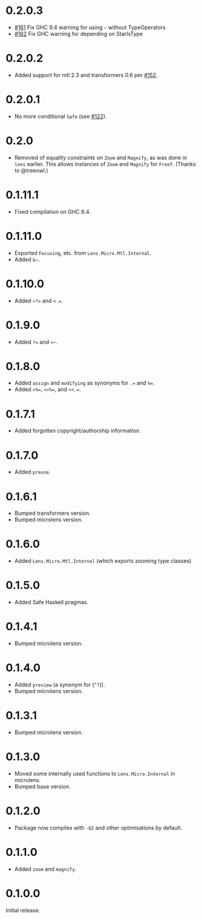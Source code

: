 # 0.2.0.3

* [#161](https://github.com/stevenfontanella/microlens/pull/161) Fix GHC 9.4 warning for using `~` without TypeOperators
* [#162](https://github.com/stevenfontanella/microlens/pull/162) Fix GHC warning for depending on StarIsType

# 0.2.0.2

* Added support for mtl 2.3 and transformers 0.6 per [#152](https://github.com/stevenfontanella/microlens/issues/152).

# 0.2.0.1

* No more conditional `Safe` (see [#122](https://github.com/monadfix/microlens/issues/122)).

# 0.2.0

* Removed of equality constraints on `Zoom` and `Magnify`, as was done in `lens` earlier. This allows instances of `Zoom` and `Magnify` for `FreeT`. (Thanks to @treeowl.)

# 0.1.11.1

* Fixed compilation on GHC 8.4.

# 0.1.11.0

* Exported `Focusing`, etc. from `Lens.Micro.Mtl.Internal`.
* Added `&~`.

# 0.1.10.0

* Added `<?=` and `<.=`.

# 0.1.9.0

* Added `?=` and `<~`.

# 0.1.8.0

* Added `assign` and `modifying` as synonyms for `.=` and `%=`.
* Added `<%=`, `<<%=`, and `<<.=`.

# 0.1.7.1

* Added forgotten copyright/authorship information.

# 0.1.7.0

* Added `preuse`.

# 0.1.6.1

* Bumped transformers version.
* Bumped microlens version.

# 0.1.6.0

* Added `Lens.Micro.Mtl.Internal` (which exports zooming type classes)

# 0.1.5.0

* Added Safe Haskell pragmas.

# 0.1.4.1

* Bumped microlens version.

# 0.1.4.0

* Added `preview` (a synonym for (`^?`)).
* Bumped microlens version.

# 0.1.3.1

* Bumped microlens version.

# 0.1.3.0

* Moved some internally used functions to `Lens.Micro.Internal` in microlens.
* Bumped base version.

# 0.1.2.0

* Package now compiles with `-O2` and other optimisations by default.

# 0.1.1.0

* Added `zoom` and `magnify`.

# 0.1.0.0

Initial release.
